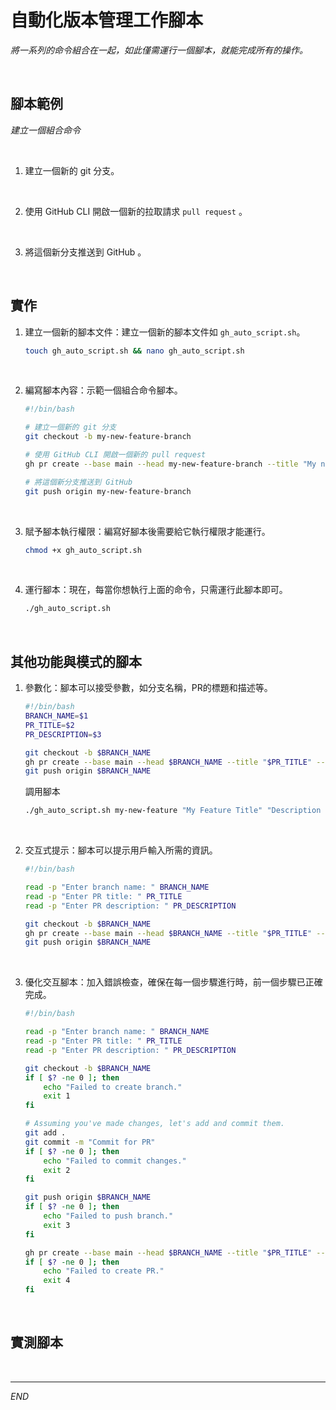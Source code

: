 # 自動化版本管理工作腳本

_將一系列的命令組合在一起，如此僅需運行一個腳本，就能完成所有的操作。_

<br>

## 腳本範例

_建立一個組合命令_

<br>

1. 建立一個新的 git 分支。

<br>

2. 使用 GitHub CLI 開啟一個新的拉取請求 `pull request` 。

<br>

3. 將這個新分支推送到 GitHub 。

<br>

## 實作

1. 建立一個新的腳本文件：建立一個新的腳本文件如 `gh_auto_script.sh`。

    ```bash
    touch gh_auto_script.sh && nano gh_auto_script.sh
    ```

<br>

2. 編寫腳本內容：示範一個組合命令腳本。

    ```bash
    #!/bin/bash

    # 建立一個新的 git 分支
    git checkout -b my-new-feature-branch

    # 使用 GitHub CLI 開啟一個新的 pull request
    gh pr create --base main --head my-new-feature-branch --title "My new feature" --body "Description of my new feature."

    # 將這個新分支推送到 GitHub
    git push origin my-new-feature-branch
    ```

<br>

3. 賦予腳本執行權限：編寫好腳本後需要給它執行權限才能運行。

    ```bash
    chmod +x gh_auto_script.sh
    ```

<br>

4. 運行腳本：現在，每當你想執行上面的命令，只需運行此腳本即可。

    ```bash
    ./gh_auto_script.sh
    ```
<br>

## 其他功能與模式的腳本 

1. 參數化：腳本可以接受參數，如分支名稱，PR的標題和描述等。

    ```bash
    #!/bin/bash
    BRANCH_NAME=$1
    PR_TITLE=$2
    PR_DESCRIPTION=$3

    git checkout -b $BRANCH_NAME
    gh pr create --base main --head $BRANCH_NAME --title "$PR_TITLE" --body "$PR_DESCRIPTION"
    git push origin $BRANCH_NAME
    ```
    調用腳本
    ```bash
    ./gh_auto_script.sh my-new-feature "My Feature Title" "Description of the feature"
    ```

<br>

2. 交互式提示：腳本可以提示用戶輸入所需的資訊。

    ```bash
    #!/bin/bash

    read -p "Enter branch name: " BRANCH_NAME
    read -p "Enter PR title: " PR_TITLE
    read -p "Enter PR description: " PR_DESCRIPTION

    git checkout -b $BRANCH_NAME
    gh pr create --base main --head $BRANCH_NAME --title "$PR_TITLE" --body "$PR_DESCRIPTION"
    git push origin $BRANCH_NAME
    ```

<br>

3. 優化交互腳本：加入錯誤檢查，確保在每一個步驟進行時，前一個步驟已正確完成。

    ```bash
    #!/bin/bash

    read -p "Enter branch name: " BRANCH_NAME
    read -p "Enter PR title: " PR_TITLE
    read -p "Enter PR description: " PR_DESCRIPTION

    git checkout -b $BRANCH_NAME
    if [ $? -ne 0 ]; then
        echo "Failed to create branch."
        exit 1
    fi

    # Assuming you've made changes, let's add and commit them.
    git add .
    git commit -m "Commit for PR"
    if [ $? -ne 0 ]; then
        echo "Failed to commit changes."
        exit 2
    fi

    git push origin $BRANCH_NAME
    if [ $? -ne 0 ]; then
        echo "Failed to push branch."
        exit 3
    fi

    gh pr create --base main --head $BRANCH_NAME --title "$PR_TITLE" --body "$PR_DESCRIPTION"
    if [ $? -ne 0 ]; then
        echo "Failed to create PR."
        exit 4
    fi
    ```

<br>

## 實測腳本

<br>

___

_END_